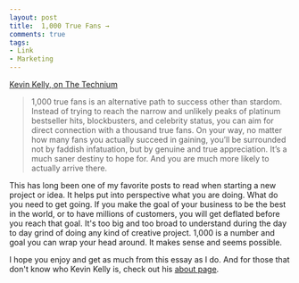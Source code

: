 ```yaml
---
layout: post
title:  1,000 True Fans →
comments: true
tags:
- Link
- Marketing
---
```

[Kevin Kelly, on The Technium](https://kk.org/thetechnium/1000-true-fans/)
> 1,000 true fans is an alternative path to success other than stardom. Instead of trying to reach the narrow and unlikely peaks of platinum bestseller hits, blockbusters, and celebrity status, you can aim for direct connection with a thousand true fans. On your way, no matter how many fans you actually succeed in gaining, you’ll be surrounded not by faddish infatuation, but by genuine and true appreciation. It’s a much saner destiny to hope for. And you are much more likely to actually arrive there.

This has long been one of my favorite posts to read when starting a new project or idea. It helps put into perspective what you are doing. What do you need to get going. If you make the goal of your business to be the best in the world, or to have millions of customers, you will get deflated before you reach that goal. It's too big and too broad to understand during the day to day grind of doing any kind of creative project. 1,000 is a number and goal you can wrap your head around. It makes sense and seems possible.

I hope you enjoy and get as much from this essay as I do. And for those that don't know who Kevin Kelly is, check out his [about page](https://kk.org/about-me).
